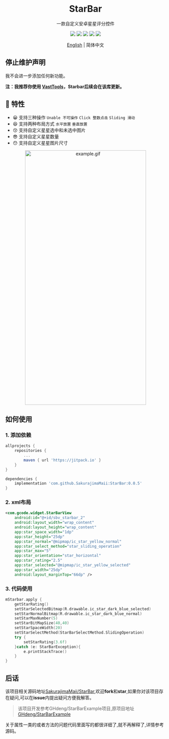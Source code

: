 <h1 align="center">StarBar</h1>

<p align="center">一款自定义安卓星星评分控件</p>

<p align="center">
<img src="https://img.shields.io/badge/compile%20sdk%20version-31-blue"/>
<img src="https://img.shields.io/badge/min%20sdk%20version-23-yellowgreen"/>
<img src="https://img.shields.io/badge/target%20sdk%20version-31-orange"/>
<img src="https://img.shields.io/badge/jdk%20version-11-%2300b894"/>
<img src="https://jitpack.io/v/SakurajimaMaii/StarBar.svg">
</p>

<div align="center"><a href="https://github.com/SakurajimaMaii/StarBar/blob/master/README.md">English</a> | 简体中文 </div>

## 停止维护声明

我不会进一步添加任何新功能。

**注：我推荐你使用 [VastTools](https://github.com/SakurajimaMaii/VastUtils)，Starbar后续会在该库更新。**

## 💫 特性

- 😀 支持三种操作 `Unable 不可操作` `Click 整数点击` `Sliding 滑动`
- 😆 支持两种布局方式 `水平放置` `垂直放置`
- 😚 支持自定义星星选中和未选中图片
- 😎 支持自定义星星数量
- 😯 支持自定义星星图片尺寸

<div align="center"><img src="https://github.com/SakurajimaMaii/GStarBar/blob/master/resources/gstarbar.gif" width = "380" height = "800" alt="example.gif"/></div>

## 如何使用

### 1. 添加依赖

```groovy
allprojects {
    repositories {
        ...
        maven { url 'https://jitpack.io' }
    }
}
```

```groovy
dependencies {
    implementation 'com.github.SakurajimaMaii:StarBar:0.0.5'
}
```

### 2. xml布局

```xml
<com.gcode.widget.StarBarView
    android:id="@+id/sbv_starbar_2"
    android:layout_width="wrap_content"
    android:layout_height="wrap_content"
    app:star_space_width="1dp"
    app:star_height="25dp"
    app:star_normal="@mipmap/ic_star_yellow_normal"
    app:star_select_method="star_sliding_operation"
    app:star_max="5"
    app:star_orientation="star_horizontal"
    app:star_rating="2.5"
    app:star_selected="@mipmap/ic_star_yellow_selected"
    app:star_width="25dp"
    android:layout_marginTop="66dp" />
```

### 3. 代码使用

```kotlin
mStarbar.apply {
    getStarRating()
    setStarSelectedBitmap(R.drawable.ic_star_dark_blue_selected)
    setStarNormalBitmap(R.drawable.ic_star_dark_blue_normal)
    setStarMaxNumber(5)
    setStarBitMapSize(40,40)
    setStarSpaceWidth(20)
    setStarSelectMethod(StarBarSelectMethod.SlidingOperation)
    try {
        setStarRating(3.6f)
    }catch (e: StarBarException){
        e.printStackTrace()
    }
}
```

## 后话

该项目相关源码地址[SakurajimaMaii/StarBar](https://github.com/SakurajimaMaii/StarBar),欢迎**fork**和**star**,如果你对该项目存在疑问,可以在**issue**内提出疑问方便我解答。
> 该项目开发参考GHdeng/StarBarExample项目,原项目地址[GHdeng/StarBarExample](https://github.com/GHdeng/StarBarExample)

关于属性一类的或者方法的问题代码里面写的都很详细了,就不再解释了,详情参考源码。
